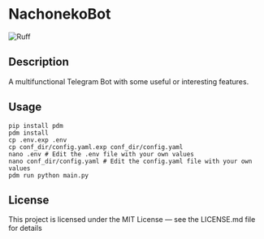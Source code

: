 # NachonekoBot

![Ruff](https://github.com/KimmyXYC/NachonekoBot-V2/actions/workflows/ruff.yml/badge.svg)

## Description

A multifunctional Telegram Bot with some useful or interesting features.

## Usage

```shell
pip install pdm
pdm install
cp .env.exp .env
cp conf_dir/config.yaml.exp conf_dir/config.yaml
nano .env # Edit the .env file with your own values
nano conf_dir/config.yaml # Edit the config.yaml file with your own values
pdm run python main.py

```

## License

This project is licensed under the MIT License — see the LICENSE.md file for details
